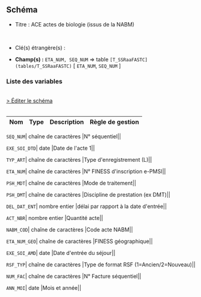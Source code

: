 ## Schéma


- Titre : ACE actes de biologie (issus de la NABM)
<br />



- Clé(s) étrangère(s) : <br />

- **Champ(s) :** `ETA_NUM, SEQ_NUM`
  => table `[T_SSRaaFASTC](tables/T_SSRaaFASTC)` [ `ETA_NUM`, `SEQ_NUM` ]<br />

 
### Liste des variables
<br />
<div>
    <a href="https://gitlab.com/healthdatahub/applications-du-hdh/schema-snds/-/tree/master/schemas/PMSI SSR/T_SSRaaFLSTC.json"
       target="_blank" rel="noopener noreferrer">> Éditer le schéma</a>
</div>
<br />

Nom | Type | Description | Règle de gestion
-|-|-|-



`SEQ_NUM`| chaîne de caractères |N° séquentiel||

`EXE_SOI_DTD`| date |Date de l'acte 1||

`TYP_ART`| chaîne de caractères |Type d'enregistrement (L)||

`ETA_NUM`| chaîne de caractères |N° FINESS d'inscription e-PMSI||

`PSH_MDT`| chaîne de caractères |Mode de traitement||

`PSH_DMT`| chaîne de caractères |Discipline de prestation (ex DMT)||

`DEL_DAT_ENT`| nombre entier |délai par rapport à la date d'entrée||

`ACT_NBR`| nombre entier |Quantité acte||

`NABM_COD`| chaîne de caractères |Code acte NABM||

`ETA_NUM_GEO`| chaîne de caractères |FINESS géographique||

`EXE_SOI_AMD`| date |Date d'entrée du séjour||

`RSF_TYP`| chaîne de caractères |Type de format RSF (1=Ancien/2=Nouveau)||

`NUM_FAC`| chaîne de caractères |N° Facture séquentiel||

`ANN_MOI`| date |Mois et année||
